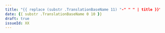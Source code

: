 ```yaml
---
title: "{{ replace (substr .TranslationBaseName 11) "-" " " | title }}"
date: {{ substr .TranslationBaseName 0 10 }}
draft: true
issueId: XX
---
```


